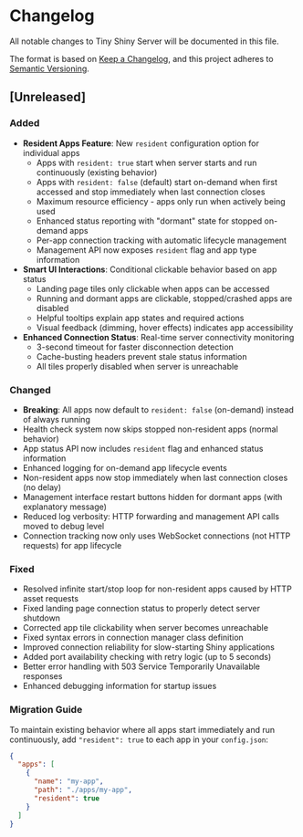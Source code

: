 # Changelog

All notable changes to Tiny Shiny Server will be documented in this file.

The format is based on [Keep a Changelog](https://keepachangelog.com/en/1.0.0/),
and this project adheres to [Semantic Versioning](https://semver.org/spec/v2.0.0.html).

## [Unreleased]

### Added
- **Resident Apps Feature**: New `resident` configuration option for individual apps
  - Apps with `resident: true` start when server starts and run continuously (existing behavior)
  - Apps with `resident: false` (default) start on-demand when first accessed and stop immediately when last connection closes
  - Maximum resource efficiency - apps only run when actively being used
  - Enhanced status reporting with "dormant" state for stopped on-demand apps
  - Per-app connection tracking with automatic lifecycle management
  - Management API now exposes `resident` flag and app type information
- **Smart UI Interactions**: Conditional clickable behavior based on app status
  - Landing page tiles only clickable when apps can be accessed
  - Running and dormant apps are clickable, stopped/crashed apps are disabled
  - Helpful tooltips explain app states and required actions
  - Visual feedback (dimming, hover effects) indicates app accessibility
- **Enhanced Connection Status**: Real-time server connectivity monitoring
  - 3-second timeout for faster disconnection detection
  - Cache-busting headers prevent stale status information
  - All tiles properly disabled when server is unreachable

### Changed
- **Breaking**: All apps now default to `resident: false` (on-demand) instead of always running
- Health check system now skips stopped non-resident apps (normal behavior)
- App status API now includes `resident` flag and enhanced status information
- Enhanced logging for on-demand app lifecycle events
- Non-resident apps now stop immediately when last connection closes (no delay)
- Management interface restart buttons hidden for dormant apps (with explanatory message)
- Reduced log verbosity: HTTP forwarding and management API calls moved to debug level
- Connection tracking now only uses WebSocket connections (not HTTP requests) for app lifecycle

### Fixed
- Resolved infinite start/stop loop for non-resident apps caused by HTTP asset requests
- Fixed landing page connection status to properly detect server shutdown
- Corrected app tile clickability when server becomes unreachable
- Fixed syntax errors in connection manager class definition
- Improved connection reliability for slow-starting Shiny applications
- Added port availability checking with retry logic (up to 5 seconds)
- Better error handling with 503 Service Temporarily Unavailable responses
- Enhanced debugging information for startup issues

### Migration Guide
To maintain existing behavior where all apps start immediately and run continuously, add `"resident": true` to each app in your `config.json`:

```json
{
  "apps": [
    {
      "name": "my-app",
      "path": "./apps/my-app",
      "resident": true
    }
  ]
}
```